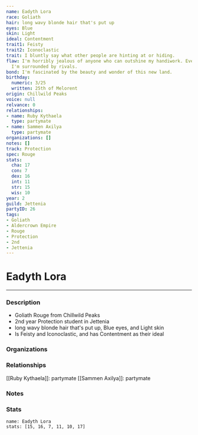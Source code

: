```yaml
---
name: Eadyth Lora
race: Goliath
hair: long wavy blonde hair that's put up
eyes: Blue
skin: Light
ideal: Contentment
trait1: Feisty
trait2: Iconoclastic
trait: I bluntly say what other people are hinting at or hiding.
flaw: I'm horribly jealous of anyone who can outshine my handiwork. Everywhere I go,
  I'm surrounded by rivals.
bond: I'm fascinated by the beauty and wonder of this new land.
birthday:
  numeric: 3/25
  written: 25th of Melorent
origin: Chillwild Peaks
voice: null
relvance: 0
relationships:
- name: Ruby Kythaela
  type: partymate
- name: Sammen Axilya
  type: partymate
organizations: []
notes: []
track: Protection
spec: Rouge
stats:
  cha: 17
  con: 7
  dex: 16
  int: 11
  str: 15
  wis: 10
year: 2
guild: Jettenia
partyID: 26
tags:
- Goliath
- Aldercrown Empire
- Rouge
- Protection
- 2nd
- Jettenia
---
```

# Eadyth Lora
---
### Description
- Goliath Rouge from Chillwild Peaks
- 2nd year Protection student in Jettenia
- long wavy blonde hair that's put up, Blue eyes, and Light skin
- Is Feisty and Iconoclastic, and has Contentment as their ideal

### Organizations

### Relationships
[[Ruby Kythaela]]: partymate
[[Sammen Axilya]]: partymate

### Notes

### Stats
```statblock
name: Eadyth Lora
stats: [15, 16, 7, 11, 10, 17]
```